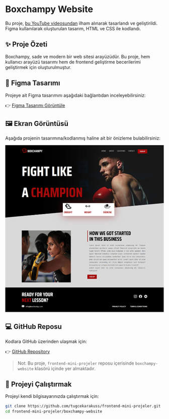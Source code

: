 # Boxchampy Website

Bu proje, [bu YouTube videosundan](https://youtu.be/JGLfyTDgfDc) ilham alınarak tasarlandı ve geliştirildi. Figma kullanılarak oluşturulan tasarım, HTML ve CSS ile kodlandı.

## ✨ Proje Özeti

Boxchampy, sade ve modern bir web sitesi arayüzüdür. Bu proje, hem kullanıcı arayüzü tasarımı hem de frontend geliştirme becerilerimi geliştirmek için oluşturulmuştur.

## 🎨 Figma Tasarımı

Projeye ait Figma tasarımını aşağıdaki bağlantıdan inceleyebilirsiniz:

👉 [Figma Tasarımı Görüntüle](https://www.figma.com/design/9aLddbOjKQAXKtGfaClz5l/Boxchampy-website?m=auto&t=PWt5YOmwGVYGughg-6)

## 🖼️ Ekran Görüntüsü

Aşağıda projenin tasarımına/kodlanmış haline ait bir önizleme bulabilirsiniz:

![Boxchampy Website Ekran Görüntüsü](./image/boxchampy-website.png)

## 💻 GitHub Reposu

Kodlara GitHub üzerinden ulaşmak için:

👉 [GitHub Repository](https://github.com/tugcekarakuss/frontend-mini-projeler)

> Not: Bu proje, `frontend-mini-projeler` reposu içerisinde `boxchampy-website` klasörü içinde yer almaktadır.

## 🚀 Projeyi Çalıştırmak

Projeyi kendi bilgisayarınızda çalıştırmak için:

```bash
git clone https://github.com/tugcekarakuss/frontend-mini-projeler.git
cd frontend-mini-projeler/boxchampy-website

